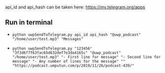 api_id and api_hash can be taken here: https://my.telegram.org/apps

## Run in terminal

- `python uwpSendToTelegram.py api_id api_hash "@uwp_podcast" "/home/user/test.mp3" "Messages"` 

- `python uwpSendToTelegram.py "123456" "3f3d6f7f63fac65d632def7e3da4165c" "@uwp_podcast" "/home/user/test.mp3" "- First line for message" "- Second line for message" "- Any number of lines for the message" "" "https://podcast.umputun.com/p/2019/11/26/podcast-439/"` 